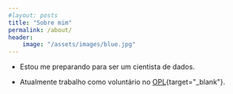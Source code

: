 ```yaml
---
#layout: posts
title: "Sobre mim"
permalink: /about/
header:
    image: "/assets/images/blue.jpg"
---
```


* Estou me preparando para ser um cientista de dados.

* Atualmente trabalho como voluntário no [OPL](http://www.opl.ufc.br/pt/){target="_blank"}.
